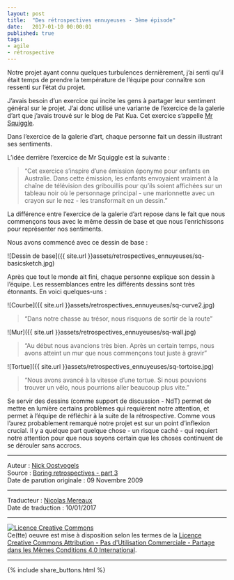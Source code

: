 ```yaml
---
layout: post
title:  "Des rétrospectives ennuyeuses - 3ème épisode"
date:   2017-01-10 00:00:01
published: true
tags:
- agile
- rétrospective
---
```


Notre projet ayant connu quelques turbulences dernièrement, j’ai senti qu’il était temps de prendre la température de l’équipe pour connaître son ressenti sur l’état du projet.

J’avais besoin d’un exercice qui incite les gens à partager leur sentiment général sur le projet. J’ai donc utilisé une variante de l’exercice de la galerie d’art que j’avais trouvé sur le blog de Pat Kua. Cet exercice s’appelle [Mr Squiggle](http://www.thekua.com/atwork/2008/04/retrospective-exercise-mr-squiggle/).

Dans l’exercice de la galerie d’art, chaque personne fait un dessin illustrant ses sentiments.

L’idée derrière l’exercice de Mr Squiggle est la suivante :

> “Cet exercice s’inspire d’une émission éponyme pour enfants en Australie. Dans cette émission, les enfants envoyaient vraiment à la chaîne de télévision des gribouillis pour qu’ils soient affichées sur un tableau noir où le personnage principal - une marionnette avec un crayon sur le nez - les transformait en un dessin.”

La différence entre l’exercice de la galerie d’art repose dans le fait que nous commençons tous avec le même dessin de base et que nous l’enrichissons pour représenter nos sentiments.

Nous avons commencé avec ce dessin de base :

![Dessin de base]({{ site.url }}assets/retrospectives_ennuyeuses/sq-basicsketch.jpg)

Après que tout le monde ait fini, chaque personne explique son dessin à l’équipe. Les ressemblances entre les différents dessins sont très étonnants. En voici quelques-uns :

![Courbe]({{ site.url }}assets/retrospectives_ennuyeuses/sq-curve2.jpg)

> “Dans notre chasse au trésor, nous risquons de sortir de la route”

![Mur]({{ site.url }}assets/retrospectives_ennuyeuses/sq-wall.jpg)

> “Au début nous avancions très bien. Après un certain temps, nous avons atteint un mur que nous commençons tout juste à gravir”

![Tortue]({{ site.url }}assets/retrospectives_ennuyeuses/sq-tortoise.jpg)

> “Nous avons avancé à la vitesse d’une tortue. Si nous pouvions trouver un vélo, nous pourrions aller beaucoup plus vite.”

Se servir des dessins (comme support de discussion - NdT) permet de mettre en lumière certains problèmes qui requièrent notre attention, et permet à l’équipe de réfléchir à la suite de la rétrospective. Comme vous l’aurez probablement remarqué notre projet est sur un point d’inflexion crucial. Il y a quelque part quelque chose - un risque caché - qui requiert notre attention pour que nous soyons certain que les choses continuent de se dérouler sans accrocs.

---
Auteur : [Nick Oostvogels](https://skycoach.be/ss/)  
Source : [Boring retrospectives - part 3](https://skycoach.be/2009/11/09/boring-retrospectives-part-3/)  
Date de parution originale : 09 Novembre 2009  

---
Traducteur : [Nicolas Mereaux](http://www.les-traducteurs-agiles.org/traducteurs/)  
Date de traduction : 10/01/2017  

---

<a rel="license" href="http://creativecommons.org/licenses/by-nc-sa/4.0/"><img alt="Licence Creative Commons" style="border-width:0" src="http://i.creativecommons.org/l/by-nc-sa/4.0/88x31.png" /></a><br />Ce(tte) oeuvre est mise à disposition selon les termes de la <a rel="license" href="http://creativecommons.org/licenses/by-nc-sa/4.0/">Licence Creative Commons Attribution - Pas d'Utilisation Commerciale - Partage dans les Mêmes Conditions 4.0 International</a>.

---

{% include share_buttons.html %}
